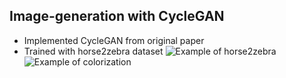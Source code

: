 ## Image-generation with CycleGAN

- Implemented CycleGAN from original paper
- Trained with horse2zebra dataset
![Example of horse2zebra](https://github.com/ivangoldov/image-generation/blob/master/example/horse2zebra.png)
![Example of colorization](https://github.com/ivangoldov/image-generation/blob/master/example/colorization.png)
